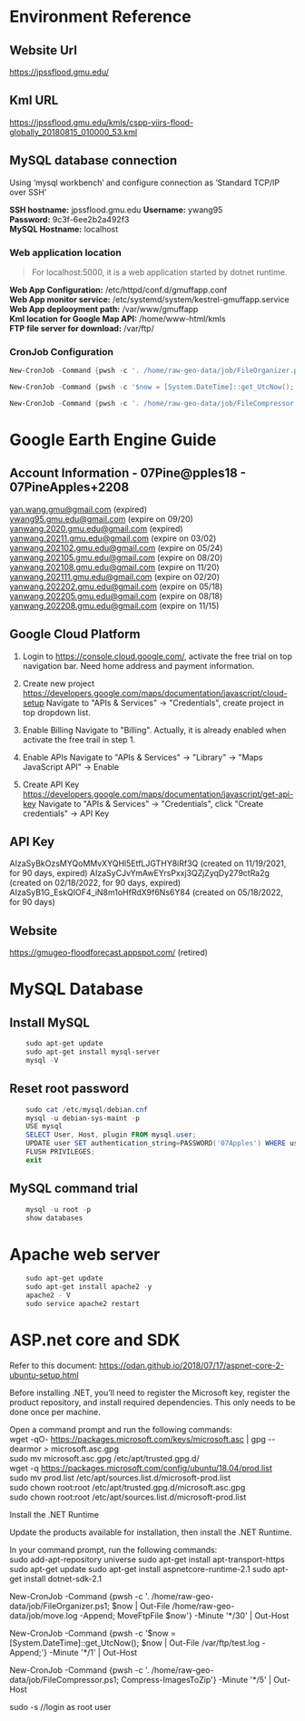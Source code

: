 
# Environment Reference

## Website Url  

<https://jpssflood.gmu.edu/>  

## Kml URL

<https://jpssflood.gmu.edu/kmls/cspp-viirs-flood-globally_20180815_010000_53.kml>  

## MySQL database connection

Using ‘mysql workbench’ and configure connection as ‘Standard TCP/IP over SSH’  

**SSH hostname:** jpssflood.gmu.edu
**Username:** ywang95  
**Password:** 9c3f-6ee2b2a492f3  
**MySQL Hostname:** localhost  

### Web application location

> For localhost:5000, it is a web application started by dotnet runtime.

**Web App Configuration:** /etc/httpd/conf.d/gmuffapp.conf  
**Web App monitor service:** /etc/systemd/system/kestrel-gmuffapp.service  
**Web App deplooyment path:** /var/www/gmuffapp  
**Kml location for Google Map API:** /home/www-html/kmls  
**FTP file server for download:** /var/ftp/

### CronJob Configuration

```powershell
New-CronJob -Command {pwsh -c '. /home/raw-geo-data/job/FileOrganizer.ps1; $now | Out-File /home/raw-geo-data/job/move.log -Append; MoveFtpFile $now'} -Minute '*/30' | Out-Host

New-CronJob -Command {pwsh -c '$now = [System.DateTime]::get_UtcNow(); $now | Out-File /var/ftp/test.log -Append;'} -Minute '*/1' | Out-Host

New-CronJob -Command {pwsh -c '. /home/raw-geo-data/job/FileCompressor.ps1; Compress-ImagesToZip'} -Minute '*/5' | Out-Host
```

# Google Earth Engine Guide

## Account Information - 07Pine@pples18 - 07PineApples+2208

yan.wang.gmu@gmail.com (expired)  
ywang95.gmu.edu@gmail.com (expire on 09/20)  
yanwang.2020.gmu.edu@gmail.com (expired)
yanwang.20211.gmu.edu@gmail.com (expire on 03/02)
yanwang.202102.gmu.edu@gmail.com (expire on 05/24)
yanwang.202105.gmu.edu@gmail.com (expire on 08/20)
yanwang.202108.gmu.edu@gmail.com (expire on 11/20)
yanwang.202111.gmu.edu@gmail.com (expire on 02/20)
yanwang.202202.gmu.edu@gmail.com (expire on 05/18)
yanwang.202205.gmu.edu@gmail.com (expire on 08/18)
yanwang.202208.gmu.edu@gmail.com (expire on 11/15)

## Google Cloud Platform

1. Login to <https://console.cloud.google.com/>, activate the free trial on top navigation bar.
Need home address and payment information.

2. Create new project <https://developers.google.com/maps/documentation/javascript/cloud-setup>
Navigate to "APIs & Services" -> "Credentials", create project in top dropdown list.

3. Enable Billing
Navigate to "Billing". Actually, it is already enabled when activate the free trail in step 1.

4. Enable APIs
Navigate to "APIs & Services" -> "Library" -> "Maps JavaScript API" -> Enable

5. Create API Key <https://developers.google.com/maps/documentation/javascript/get-api-key>
Navigate to "APIs & Services" -> "Credentials", click "Create credentials" -> API Key

## API Key

AIzaSyBkOzsMYQoMMvXYQHl5EtfLJGTHY8iRf3Q (created on 11/19/2021, for 90 days, expired)
AIzaSyCJvYmAwEYrsPxxj3QZjZyqDy279ctRa2g (created on 02/18/2022, for 90 days, expired)
AIzaSyB1G_EskQIOF4_iN8m1oHfRdX9f6Ns6Y84 (created on 05/18/2022, for 90 days)

## Website

<https://gmugeo-floodforecast.appspot.com/> (retired)  

# MySQL Database

## Install MySQL

```powershell
    sudo apt-get update  
    sudo apt-get install mysql-server  
    mysql -V  
```

## Reset root password

```powershell
    sudo cat /etc/mysql/debian.cnf
    mysql -u debian-sys-maint -p
    USE mysql
    SELECT User, Host, plugin FROM mysql.user;
    UPDATE user SET authentication_string=PASSWORD('07Apples') WHERE user='root';
    FLUSH PRIVILEGES;
    exit
```

## MySQL command trial

```powershell
    mysql -u root -p
    show databases
```

# Apache web server

```powershell
    sudo apt-get update  
    sudo apt-get install apache2 -y  
    apache2 - V  
    sudo service apache2 restart  
```

# ASP.net core and SDK

Refer to this document: <https://odan.github.io/2018/07/17/aspnet-core-2-ubuntu-setup.html>

Before installing .NET, you’ll need to register the Microsoft key, register the product repository, and install required dependencies. This only needs to be done once per machine.

Open a command prompt and run the following commands:  
wget -qO- <https://packages.microsoft.com/keys/microsoft.asc> | gpg --dearmor > microsoft.asc.gpg  
sudo mv microsoft.asc.gpg /etc/apt/trusted.gpg.d/  
wget -q <https://packages.microsoft.com/config/ubuntu/18.04/prod.list>  
sudo mv prod.list /etc/apt/sources.list.d/microsoft-prod.list  
sudo chown root:root /etc/apt/trusted.gpg.d/microsoft.asc.gpg  
sudo chown root:root /etc/apt/sources.list.d/microsoft-prod.list  

Install the .NET Runtime

Update the products available for installation, then install the .NET Runtime.

In your command prompt, run the following commands:  
sudo add-apt-repository universe
sudo apt-get install apt-transport-https
sudo apt-get update
sudo apt-get install aspnetcore-runtime-2.1
sudo apt-get install dotnet-sdk-2.1

New-CronJob -Command {pwsh -c '. /home/raw-geo-data/job/FileOrganizer.ps1; $now | Out-File /home/raw-geo-data/job/move.log -Append; MoveFtpFile $now'} -Minute '*/30' | Out-Host

New-CronJob -Command {pwsh -c '$now = [System.DateTime]::get_UtcNow(); $now | Out-File /var/ftp/test.log -Append;'} -Minute '*/1' | Out-Host

New-CronJob -Command {pwsh -c '. /home/raw-geo-data/job/FileCompressor.ps1; Compress-ImagesToZip'} -Minute '*/5' | Out-Host

sudo -s //login as root user  
